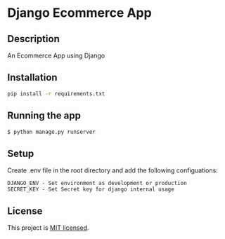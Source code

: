 # Django Ecommerce App

## Description

An Ecommerce App using Django

## Installation

```sh
pip install -r requirements.txt
```

## Running the app

```sh
$ python manage.py runserver
```

## Setup

Create .env file in the root directory and add the following configuations:

```
DJANGO_ENV - Set environment as development or production
SECRET_KEY - Set Secret key for django internal usage
```

## License

This project is [MIT licensed](LICENSE).
